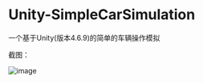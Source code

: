 # Unity-SimpleCarSimulation

一个基于Unity(版本4.6.9)的简单的车辆操作模拟

截图：   

![image](https://github.com/todaylg/Unity-SimpleCarSimulation/blob/master/introduce.png)
